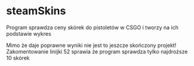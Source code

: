 # steamSkins

Program sprawdza ceny skórek do pistoletów w CSGO i tworzy na ich podstawie wykres

Mimo że daje poprawne wyniki nie jest to jeszcze skończony projekt!
Zakomentowanie linijki 52 sprawia że program sprawdza tylko najdroższe 10 skórek
